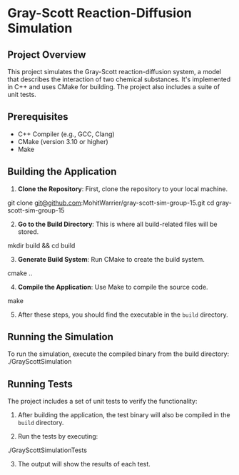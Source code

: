 # Gray-Scott Reaction-Diffusion Simulation

## Project Overview
This project simulates the Gray-Scott reaction-diffusion system, a model that describes the interaction of two chemical substances. It's implemented in C++ and uses CMake for building. The project also includes a suite of unit tests.

## Prerequisites
- C++ Compiler (e.g., GCC, Clang)
- CMake (version 3.10 or higher)
- Make

## Building the Application
1. **Clone the Repository**: First, clone the repository to your local machine.

git clone git@github.com:MohitWarrier/gray-scott-sim-group-15.git
cd gray-scott-sim-group-15

2. **Go to the Build Directory**: This is where all build-related files will be stored.

mkdir build && cd build

3. **Generate Build System**: Run CMake to create the build system.

cmake ..

4. **Compile the Application**: Use Make to compile the source code.

make

5. After these steps, you should find the executable in the `build` directory.

## Running the Simulation
To run the simulation, execute the compiled binary from the build directory:
./GrayScottSimulation

## Running Tests
The project includes a set of unit tests to verify the functionality:

1. After building the application, the test binary will also be compiled in the `build` directory.

2. Run the tests by executing:

./GrayScottSimulationTests

3. The output will show the results of each test.

